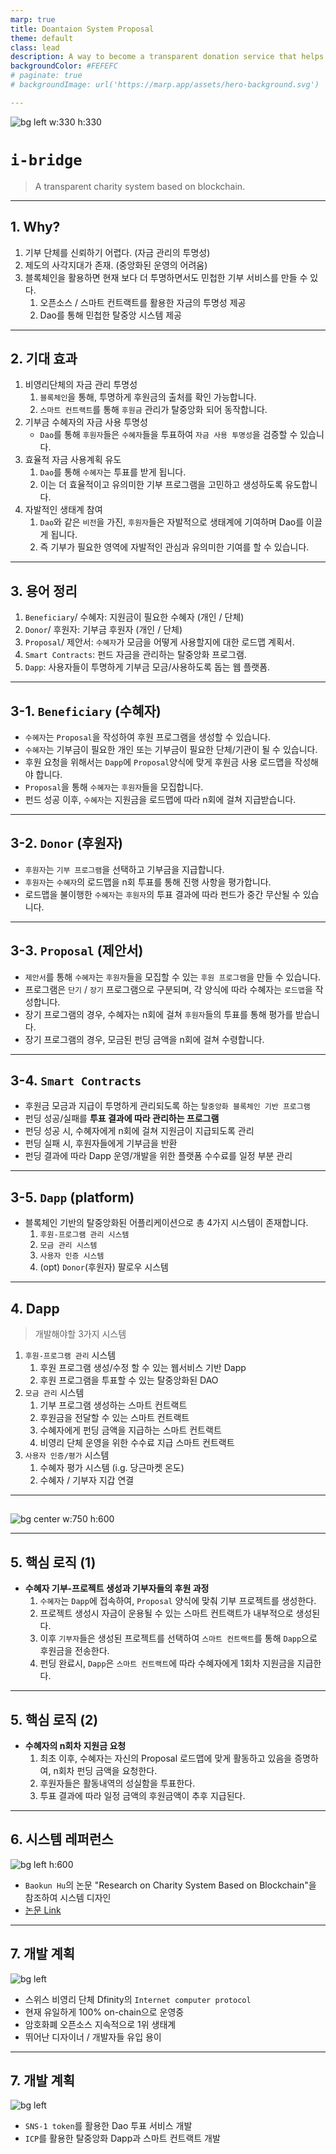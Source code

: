 ```yaml
---
marp: true
title: Doantaion System Proposal
theme: default
class: lead
description: A way to become a transparent donation service that helps North Korean defectors adapt to society.
backgroundColor: #FEFEFC
# paginate: true
# backgroundImage: url('https://marp.app/assets/hero-background.svg')

---
```


![bg left w:330 h:330](./images/A%20logo%20with%20a%20bridge%20without%20text%2C%20abstract%20oil%20pastel%20painting%20style%2C%20circle%20formed.png)

# **`i-bridge`**
> A transparent charity system based on blockchain.

---
## 1. Why?

1. 기부 단체를 신뢰하기 어렵다. (자금 관리의 투명성)
2. 제도의 사각지대가 존재. (중앙화된 운영의 어려움)
3. 블록체인을 활용하면 현재 보다 더 투명하면서도 민첩한 기부 서비스를 만들 수 있다.
    1. 오픈소스 / 스마트 컨트랙트를 활용한 자금의 투명성 제공
    2. Dao를 통해 민첩한 탈중앙 시스템 제공

---
## 2. 기대 효과


1. 비영리단체의 자금 관리 투명성
    1. `블록체인`을 통해, 투명하게 후원금의 출처를 확인 가능합니다.
    2. `스마트 컨트랙트`를 통해 `후원금` 관리가 탈중앙화 되어 동작합니다.
2. 기부금 수혜자의 자금 사용 투명성
    - `Dao`를 통해 `후원자`들은 `수혜자`들을 투표하여 `자금 사용 투명성`을 검증할 수 있습니다.
3. 효율적 자금 사용계획 유도
    1. `Dao`를 통해 `수혜자`는 투표를 받게 됩니다.
    2. 이는 더 효율적이고 유의미한 기부 프로그램을 고민하고 생성하도록 유도합니다.
4. 자발적인 생태계 참여
    1. `Dao`와 같은 `비전`을 가진, `후원자`들은 자발적으로 생태계에 기여하며 Dao를 이끌게 됩니다.
    2. 즉 기부가 필요한 영역에 자발적인 관심과 유의미한 기여를 할 수 있습니다.

---
## 3. 용어 정리

1. `Beneficiary`/ 수혜자: 지원금이 필요한 수혜자 (개인 / 단체)
2. `Donor`/ 후원자: 기부금 후원자 (개인 / 단체)
3. `Proposal`/ 제안서: `수혜자`가 모금을 어떻게 사용할지에 대한 로드맵 계획서.
4. `Smart Contracts`: 펀드 자금을 관리하는 탈중앙화 프로그램.
5. `Dapp`: 사용자들이 투명하게 기부금 모금/사용하도록 돕는 웹 플랫폼.

---
## 3-1. `Beneficiary` (수혜자)

- `수혜자`는 `Proposal`을 작성하여 후원 프로그램을 생성할 수 있습니다.
- `수혜자`는 기부금이 필요한 개인 또는 기부금이 필요한 단체/기관이 될 수 있습니다.
- 후원 요청을 위해서는 `Dapp`에 `Proposal`양식에 맞게 후원금 사용 로드맵을 작성해야 합니다.
- `Proposal`을 통해 `수혜자`는 `후원자`들을 모집합니다.
- 펀드 성공 이후, `수혜자`는 지원금을 로드맵에 따라 n회에 걸쳐 지급받습니다.


---
## 3-2. `Donor` (후원자)

- `후원자`는 `기부 프로그램`을 선택하고 기부금을 지급합니다.
- `후원자`는 `수혜자`의 로드맵을 n회 투표를 통해 진행 사항을 평가합니다.
- 로드맵을 불이행한 `수혜자`는 `후원자`의 투표 결과에 따라 펀드가 중간 무산될 수 있습니다.

---
## 3-3. `Proposal` (제안서)

- `제안서`를 통해 `수혜자`는 `후원자`들을 모집할 수 있는 `후원 프로그램`을 만들 수 있습니다.
- 프로그램은 `단기` / `장기` 프로그램으로 구분되며, 각 양식에 따라 수혜자는 `로드맵`을 작성합니다.
- 장기 프로그램의 경우, 수혜자는 n회에 걸쳐 `후원자`들의 투표를 통해 평가를 받습니다.
- 장기 프로그램의 경우, 모금된 펀딩 금액을 n회에 걸쳐 수령합니다.


---
## 3-4. `Smart Contracts`

- 후원금 모금과 지급이 투명하게 관리되도록 하는 `탈중앙화 블록체인 기반 프로그램`
- 펀딩 성공/실패를 **투표 결과에 따라 관리하는 프로그램**
- 펀딩 성공 시, 수혜자에게 n회에 걸쳐 지원금이 지급되도록 관리
- 펀딩 실패 시, 후원자들에게 기부금을 반환
- 펀딩 결과에 따라 Dapp 운영/개발을 위한 플랫폼 수수료를 일정 부분 관리


---
## 3-5. `Dapp` (platform)

- 블록체인 기반의 탈중앙화된 어플리케이션으로 총 4가지 시스템이 존재합니다.
    1. `후원-프로그램 관리 시스템`
    2. `모금 관리 시스템`
    3. `사용자 인증 시스템`
    4. (opt) `Donor`(후원자) 팔로우 시스템

---
## 4. Dapp
> 개발해야할 3가지 시스템

1. `후원-프로그램 관리` 시스템
    1. 후원 프로그램 생성/수정 할 수 있는 웹서비스 기반 Dapp
    2. 후원 프로그램을 투표할 수 있는 탈중앙화된 DAO
2. `모금 관리` 시스템
    1. 기부 프로그램 생성하는 스마트 컨트랙트
    2. 후원금을 전달할 수 있는 스마트 컨트랙트
    3. 수혜자에게 펀딩 금액을 지급하는 스마트 컨트랙트
    4. 비영리 단체 운영을 위한 수수료 지급 스마트 컨트랙트
3. `사용자 인증/평가` 시스템
    1. 수혜자 평가 시스템 (i.g. 당근마켓 온도)
    2. 수혜자 / 기부자 지갑 연결

---
## 


![bg center w:750 h:600](./images/charity_logic.png)

---
## 5. 핵심 로직 (1)

- **수혜자 기부-프로젝트 생성과 기부자들의 후원 과정**
    1. `수혜자`는 `Dapp`에 접속하여, `Proposal` 양식에 맞춰 기부 프로젝트를 생성한다.
    2. 프로젝트 생성시 자금이 운용될 수 있는 스마트 컨트랙트가 내부적으로 생성된다.
    3. 이후 `기부자`들은 생성된 프로젝트를 선택하여 `스마트 컨트랙트`를 통해 `Dapp`으로 후원금을 전송한다.
    4. 펀딩 완료시, `Dapp`은 `스마트 컨트랙트`에 따라 수혜자에게 1회차 지원금을 지급한다.


---
## 5. 핵심 로직 (2)

- **수혜자의 n회차 지원금 요청**
    1. 최초 이후, 수혜자는 자신의 Proposal 로드맵에 맞게 활동하고 있음을 증명하여, n회차 펀딩 금액을 요청한다.
    2. 후원자들은 활동내역의 성실함을 투표한다.
    3. 투표 결과에 따라 일정 금액의 후원금액이 추후 지급된다.

---
## 6. 시스템 레퍼런스


![bg left h:600](./images/baokun_hu.png)

- `Baokun Hu`의 논문 "Research on Charity System Based on Blockchain"을 참조하여 시스템 디자인
- [논문 Link](https://iopscience.iop.org/article/10.1088/1757-899X/768/7/072020/pdf)
 

---
## 7. 개발 계획

![bg left](./images/icp.png)

- 스위스 비영리 단체 Dfinity의 `Internet computer protocol`
- 현재 유일하게 100% on-chain으로 운영중
- 암호화폐 오픈소스 지속적으로 1위 생태계
- 뛰어난 디자이너 / 개발자들 유입 용이

---
## 7. 개발 계획

![bg left](./images/sns-1.png)

- `SNS-1 token`를 활용한 Dao 투표 서비스 개발
- `ICP`를 활용한 탈중앙화 Dapp과 스마트 컨트랙트 개발
